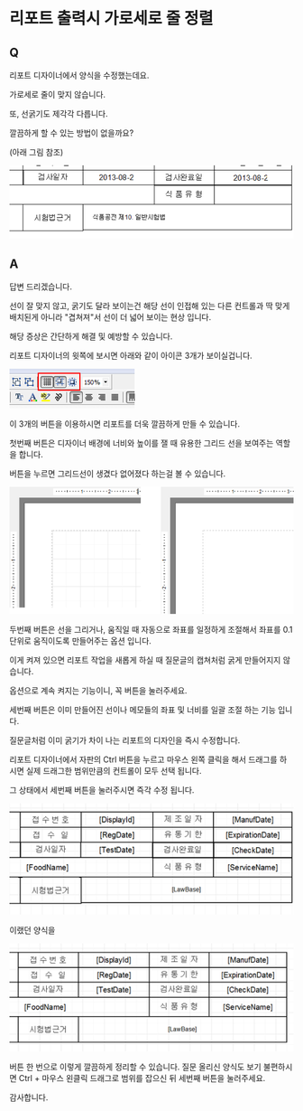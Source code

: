# 리포트 출력시 가로세로 줄 정렬

## Q

리포트 디자이너에서 양식을 수정했는데요.

가로세로 줄이 맞지 않습니다.

또, 선굵기도 제각각 다릅니다.

깔끔하게 할 수 있는 방법이 없을까요?

\(아래 그림 참조\)

![](../.gitbook/assets/01-_036.png)

## A

답변 드리겠습니다.

선이 잘 맞지 않고, 굵기도 달라 보이는건 해당 선이 인접해 있는 다른 컨트롤과 딱 맞게 배치된게 아니라 "겹쳐져"서 선이 더 넓어 보이는 현상 입니다.

해당 증상은 간단하게 해결 및 예방할 수 있습니다.

리포트 디자이너의 윗쪽에 보시면 아래와 같이 아이콘 3개가 보이실겁니다.

![](../.gitbook/assets/02-_6.png)

이 3개의 버튼을 이용하시면 리포트를 더욱 깔끔하게 만들 수 있습니다.

첫번째 버튼은 디자이너 배경에 너비와 높이를 잴 때 유용한 그리드 선을 보여주는 역할을 합니다.

버튼을 누르면 그리드선이 생겼다 없어졌다 하는걸 볼 수 있습니다.

![](../.gitbook/assets/03-_10.png)

두번째 버튼은 선을 그리거나, 움직일 때 자동으로 좌표를 일정하게 조절해서 좌표를 0.1 단위로 움직이도록 만들어주는 옵션 입니다.

이게 켜져 있으면 리포트 작업을 새롭게 하실 때 질문글의 캡쳐처럼 굵게 만들어지지 않습니다.

옵션으로 계속 켜지는 기능이니, 꼭 버튼을 눌러주세요.

세번째 버튼은 이미 만들어진 선이나 메모들의 좌표 및 너비를 일괄 조절 하는 기능 입니다.

질문글처럼 이미 굵기가 차이 나는 리포트의 디자인을 즉시 수정합니다.

리포트 디자이너에서 자판의 Ctrl 버튼을 누르고 마우스 왼쪽 클릭을 해서 드래그를 하시면 실제 드래그한 범위만큼의 컨트롤이 모두 선택 됩니다.

그 상태에서 세번째 버튼을 눌러주시면 즉각 수정 됩니다.

![](../.gitbook/assets/04-_12.png)

이랬던 양식을

![](../.gitbook/assets/05-_13.png)

버튼 한 번으로 이렇게 깔끔하게 정리할 수 있습니다. 질문 올리신 양식도 보기 불편하시면 Ctrl + 마우스 왼클릭 드래그로 범위를 잡으신 뒤 세번째 버튼을 눌러주세요.

감사합니다.

